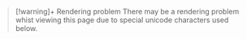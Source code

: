>[!warning]+ Rendering problem
> There may be a rendering problem whist viewing this page due to special unicode characters used below.